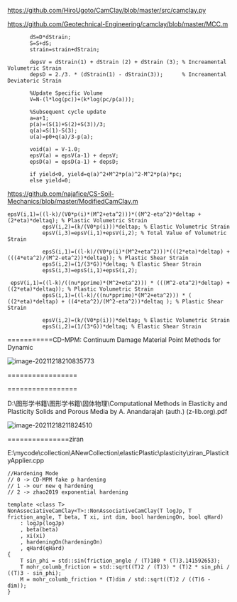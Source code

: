 https://github.com/HiroUgoto/CamClay/blob/master/src/camclay.py

https://github.com/Geotechnical-Engineering/camclay/blob/master/MCC.m

```
       dS=D*dStrain;
       S=S+dS;
       strain=strain+dStrain;
       
       depsV = dStrain(1) + dStrain (2) + dStrain (3); % Increamental Volumetric Strain
       depsD = 2./3. * (dStrain(1) - dStrain(3));      % Increamental Deviatoric Strain
       
       %Update Specific Volume
       V=N-(l*log(pc))+(k*log(pc/p(a)));
       
       %Subsequent cycle update
       a=a+1;
       p(a)=(S(1)+S(2)+S(3))/3;
       q(a)=S(1)-S(3);
       u(a)=p0+q(a)/3-p(a);
       
       void(a) = V-1.0;
       epsV(a) = epsV(a-1) + depsV;
       epsD(a) = epsD(a-1) + depsD;
       
       if yield<0, yield=q(a)^2+M^2*p(a)^2-M^2*p(a)*pc;
       else yield=0;
```

https://github.com/najafice/CS-Soil-Mechanics/blob/master/ModifiedCamClay.m

```
epsV(i,1)=((l-k)/(V0*p(i)*(M^2+eta^2)))*((M^2-eta^2)*deltap + (2*eta)*deltaq); % Plastic Volumetric Strain
           epsV(i,2)=(k/(V0*p(i)))*deltap; % Elastic Volumetric Strain
           epsV(i,3)=epsV(i,1)+epsV(i,2); % Total Value of Volumetric Strain
                       
           epsS(i,1)=((l-k)/(V0*p(i)*(M^2+eta^2)))*(((2*eta)*deltap) + (((4*eta^2)/(M^2-eta^2))*deltaq)); % Plastic Shear Strain
           epsS(i,2)=(1/(3*G))*deltaq; % Elastic Shear Strain
           epsS(i,3)=epsS(i,1)+epsS(i,2);
           
 epsV(i,1)=((l-k)/((nu*pprime)*(M^2+eta^2))) * (((M^2-eta^2)*deltap) + ((2*eta)*deltaq)); % Plastic Volumetric Strain
           epsS(i,1)=((l-k)/((nu*pprime)*(M^2+eta^2))) * ( ((2*eta)*deltap) + ((4*eta^2)/(M^2-eta^2))*deltaq ); % Plastic Shear Strain
           
           epsV(i,2)=(k/(V0*p(i)))*deltap; % Elastic Volumetric Strain
           epsS(i,2)=(1/(3*G))*deltaq; % Elastic Shear Strain
```

===========CD-MPM: Continuum Damage Material Point Methods for Dynamic  

![image-20211218210835773](E:\mycode\collection\定理\弹性力学\image-20211218210835773.png)

=================

=================

D:\图形学书籍\图形学书籍\固体物理\Computational Methods in Elasticity and Plasticity Solids and Porous Media by A. Anandarajah (auth.) (z-lib.org).pdf

![image-20211218211824510](E:\mycode\collection\定理\弹性力学\image-20211218211824510.png)

===============ziran

E:\mycode\collection\ANewCollection\elasticPlastic\plasticity\ziran_PlasticityApplier.cpp

```
//Hardening Mode
// 0 -> CD-MPM fake p hardening
// 1 -> our new q hardening
// 2 -> zhao2019 exponential hardening

template <class T>
NonAssociativeCamClay<T>::NonAssociativeCamClay(T logJp, T friction_angle, T beta, T xi, int dim, bool hardeningOn, bool qHard)
    : logJp(logJp)
    , beta(beta)
    , xi(xi)
    , hardeningOn(hardeningOn)
    , qHard(qHard)
{
    T sin_phi = std::sin(friction_angle / (T)180 * (T)3.141592653);
    T mohr_columb_friction = std::sqrt((T)2 / (T)3) * (T)2 * sin_phi / ((T)3 - sin_phi);
    M = mohr_columb_friction * (T)dim / std::sqrt((T)2 / ((T)6 - dim));
}

```

